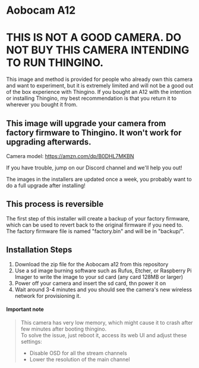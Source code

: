 # Aobocam A12

# THIS IS NOT A GOOD CAMERA. DO NOT BUY THIS CAMERA INTENDING TO RUN THINGINO.
This image and method is provided for people who already own this camera and want to experiment, but it is extremely limited
and will not be a good out of the box experience with Thingino. If you bought an A12 with the intention or installing
Thingino, my best recommendation is that you return it to wherever you bought it from.

## This image will upgrade your camera from factory firmware to Thingino. It won't work for upgrading afterwards.

Camera model: https://amzn.com/dp/B0DHL7MKBN

If you have trouble, jump on our Discord channel and we'll help you out!

The images in the installers are updated once a week, you probably want to do a full upgrade after installing!


## This process is reversible

The first step of this installer will create a backup of your factory firmware, which can be used to revert back to the original firmware if you need to.  
The factory firmware file is named "factory.bin" and will be in "backup/".

## Installation Steps

1. Download the zip file for the Aobocam a12 from this repository
2. Use a sd image burning software such as Rufus, Etcher, or Raspberry Pi Imager to write the image to your sd card (any card 128MB or larger)
3. Power off your camera and insert the sd card, thn power it on
4. Wait around 3-4 minutes and you should see the camera's new wireless network for provisioning it.

#### Important note
> This camera has very low memory, which might cause it to crash after few minutes after booting thingino.  
> To solve the issue, just reboot it, access its web UI and adjust these settings:
> - Disable OSD for all the stream channels
> - Lower the resolution of the main channel
